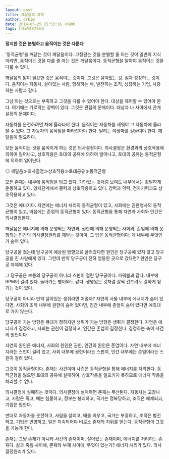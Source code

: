 ```yaml
---
layout: post
title: 깨달음의 과학
author: drkim
date: 2014-05-25 15:53:16 +0900
tags: [깨달음의대화]
---
```

  


**정지한 것은 분별하고 움직이는 것은 다룬다**

  


'동적균형'을 깨닫는 것이 깨달음이다. 고정된는 것을 분별할 줄 아는 것이 일반의 지식이라면, 움직이는 것을 다룰 줄 아는 것은 깨달음이다. 동적균형을 알아야 움직이는 것을 다룰 수 있다. 

  


깨달음의 앎이 필요한 것은 움직이는 것이다. 그것은 살아있는 것. 점차 성장하는 것이다. 움직이는 자동차, 살아있는 사람, 항해하는 배, 발전하는 조직, 성장하는 기업, 사랑하는 사람과 같다. 

  


그냥 아는 것으로는 부족하고 그것을 다룰 수 있어야 한다. 대상을 제어할 수 있어야 한다. 여기에는 가로막는 장벽이 있다. 그것은 관점의 문제이다. 대상과 나 사이에서 관계설정의 문제이다. 

  


자동차를 운전하려면 차에 올라타야 한다. 움직이는 자동차를 세워야 그 자동차에 올라탈 수 있다. 그 자동차의 움직임을 따라잡아야 한다. 달리는 야생마를 길들여야 한다. 깨달음이 필요하다. 

  


모든 움직이는 것을 움직이게 하는 것은 의사결정이다. 의사결정은 환경과의 상호작용에 의하여 일어나고, 상호작용은 토대의 공유에 의하여 일어나고, 토대의 공유는 동적균형에 의하여 일어난다. 

  


◎ 깨달음≫의사결정≫상호작용≫토대공유≫동적균형

  


모든 존재는 내부에 움직임을 담고 있다. 가만있는 것처럼 보여도 내부에서는 활발하게 운동하고 있다. 양자단계에서 중력과 상호작용하고 있다. 강력과 약력, 전자기력과도 상호작용하고 있다. 

  


그것은 에너지다. 자연에는 에너지 처리의 동적균형이 있고, 사회에는 권한행사의 동적균형이 있고, 마음에는 존엄의 동적균형이 있다. 동적균형을 통해 자연과 사회와 인간은 의사결정한다. 

  


깨달음은 에너지에 의해 운행되는 자연과, 권한에 의해 운행되는 사회와, 존엄에 의해 운행되는 인간의 의사결정원리를 깨닫는 것이며, 그 답은 동적균형이다. 계 내부에 무엇인가 숨어 있다. 

  


당구공을 쳤는데 당구공이 예상된 방향으로 굴러갔다면 원인은 당구공에 있지 않고 당구공을 친 사람에게 있다. 그런데 만약 당구공이 전혀 엉뚱한 곳으로 갔다면? 원인은 당구공 자체에 있다. 

  


그 당구공은 보통의 당구공이 아니라 스핀이 걸린 당구공이다. 파워볼과 같다. 내부에 RPM이 걸려 있다. 돌아가는 팽이와도 같다. 생명있는 것처럼 살짝 건드려도 강하게 튕기는 것이 있다. 

  


당구공이 아니라 만약 살아있는 생쥐라면 어떨까? 자연의 사물 내부에 에너지가 숨어 있다면, 사회의 조직 내부에 권한이 숨어 있다면, 인간 내부에 존엄이 숨어 있다면 예측대로 가지 않는다.

  


당구공이 가는 방향은 큐대가 정하지만 생쥐가 가는 방향은 생쥐가 결정한다. 자연은 에너지가 결정하고, 사회는 권한이 결정하고, 인간은 존엄이 결정한다. 결정하는 측이 사건의 원인이다. 

  


자연의 원인은 에너지, 사회의 원인은 권한, 인간의 원인은 존엄이다. 자연 내부에 에너지라는 스핀이 걸려 있고, 사회 내부에 권한이라는 스핀이, 인간 내부에는 존엄이라는 스핀이 걸려 있다. 

  


그것이 동적균형이다. 존재는 사건이며 사건은 동적균형을 통해 에너지를 처리한다. 동적균형을 잃으면 토대의 공유에 실패하여, 상호작용을 일으키지 못하므로 에너지 작용을 처리할 수 없다. 

  


의사결정에 실패하는 것이다. 의사결정에 실패하면 존재는 무산된다. 자동차는 고장나고, 사람은 죽고, 배는 침몰하고, 정부는 붕괴하고, 국가는 정복당하고, 조직은 해체되고, 기업은 망한다. 

  


반대로 자동차를 운전하고, 사람을 살리고, 배를 띄우고, 국가는 부흥하고, 조직은 발전하고, 기업은 번영하고, 일은 지속되어야 비로소 존재의 지위를 얻는다. 동적균형이 그것을 가능케 한다.

  


존재는 그냥 존재가 아니라 사건의 존재이며, 살아있는 존재이며, 에너지를 처리하는 존재다. 삶과 죽음 사이에, 존재와 부재 사이에, 무엇이 있는가? 에너지 처리가 있다. 의사결정원리가 있다.
